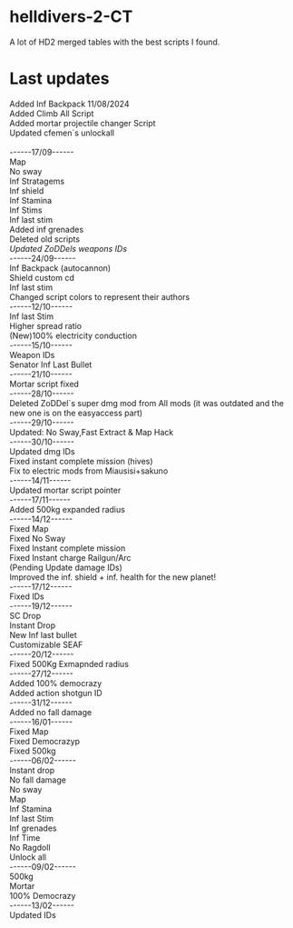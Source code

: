 # helldivers-2-CT
A lot of HD2 merged tables with the best scripts I found.

# Last updates
Added Inf Backpack 11/08/2024 <br>
Added Climb All Script <br>
Added mortar projectile changer Script <br>
Updated cfemen´s unlockall
<br><br>
------17/09------<br>
Map<br>
No sway<br>
Inf Stratagems<br>
Inf shield<br>
Inf Stamina<br>
Inf Stims<br>
Inf last stim<br>
Added inf grenades<br>
Deleted old scripts<br>
*Updated ZoDDels weapons IDs*<br>
------24/09------<br>
Inf Backpack (autocannon)<br>
Shield custom cd<br>
Inf last stim<br>
Changed script colors to represent their authors<br>
------12/10------<br>
Inf last Stim<br>
Higher spread ratio<br>
(New)100% electricity conduction<br>
------15/10------<br>
Weapon IDs<br>
Senator Inf Last Bullet<br>
------21/10------<br>
Mortar script fixed<br>
------28/10------<br>
Deleted ZoDDel´s super dmg mod from All mods (it was outdated and the new one is on the easyaccess part)<br>
------29/10------<br>
Updated: No Sway,Fast Extract & Map Hack<br>
------30/10------<br>
Updated dmg IDs<br>
Fixed instant complete mission (hives)<br>
Fix to electric mods from Miausisi+sakuno<br>
------14/11------<br>
Updated mortar script pointer<br>
------17/11------<br>
Added 500kg expanded radius<br>
------14/12------<br>
Fixed Map<br>
Fixed No Sway<br>
Fixed Instant complete mission<br>
Fixed Instant charge Railgun/Arc<br>
(Pending Update damage IDs)<br>
Improved the inf. shield + inf. health for the new planet!<br>
------17/12------<br>
Fixed IDs<br>
------19/12------<br>
SC Drop<br>
Instant Drop<br>
New Inf last bullet<br>
Customizable SEAF<br>
------20/12------<br>
Fixed 500Kg Exmapnded radius<br>
------27/12------<br>
Added 100% democrazy<br>
Added action shotgun ID<br>
------31/12------<br>
Added no fall damage<br>
------16/01------<br>
Fixed Map<br>
Fixed Democrazyp<br>
Fixed 500kg<br>
------06/02------<br>
Instant drop<br>
No fall damage<br>
No sway<br>
Map<br>
Inf Stamina<br>
Inf last Stim<br>
Inf grenades<br>
Inf Time<br>
No Ragdoll<br>
Unlock all<br>
------09/02------<br>
500kg<br>
Mortar<br>
100% Democrazy<br>
------13/02------<br>
Updated IDs<br>
